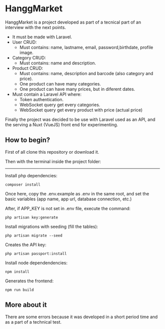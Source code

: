 # HanggMarket

HanggMarket is a project developed as part of a tecnical part of an interview with the next points.

-   It must be made with Laravel.
-   User CRUD:
    -   Must contains: name, lastname, email, password,birthdate, profile image.
-   Category CRUD:
    -   Must contains: name and description.
-   Product CRUD:
    -   Must contains: name, description and barcode (also category and price).
    -   One product can have many categories.
    -   One product can have many prices, but in diferent dates.
-   Must contain a Laravel API where:
    -   Token authentication.
    -   WebSocket query get every categories.
    -   WebSocket query get every product with price (actual price)

Finally the project was decided to be use with Laravel used as an API, and the serving a Nuxt (VueJS) front end for experimenting.

## How to begin?

First of all clone this repository or download it.

Then with the terminal inside the project folder:

---

Install php dependencies:

`composer install`

Once here, copy the .env.example as .env in the same root, and set the basic variables (app name, app url, database connection, etc.)

After, if APP_KEY is not set in .env file, execute the command:

`php artisan key:generate`

Install migrations with seeding (fill the tables):

`php artisan migrate --seed`

Creates the API key:

`php artisan passport:install`

Install node dependendencies:

`npm install`

Generates the frontend:

`npm run build`

## More about it

There are some errors because it was developed in a short period time and as a part of a technical test.
